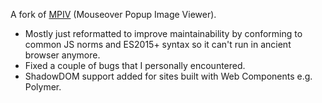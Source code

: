 A fork of [MPIV](https://greasyfork.org/en/scripts/404-mouseover-popup-image-viewer/) (Mouseover Popup Image Viewer).
 
 * Mostly just reformatted to improve maintainability by conforming to common JS norms and ES2015+ syntax so it can't run in ancient browser anymore.
 * Fixed a couple of bugs that I personally encountered.
 * ShadowDOM support added for sites built with Web Components e.g. Polymer.
